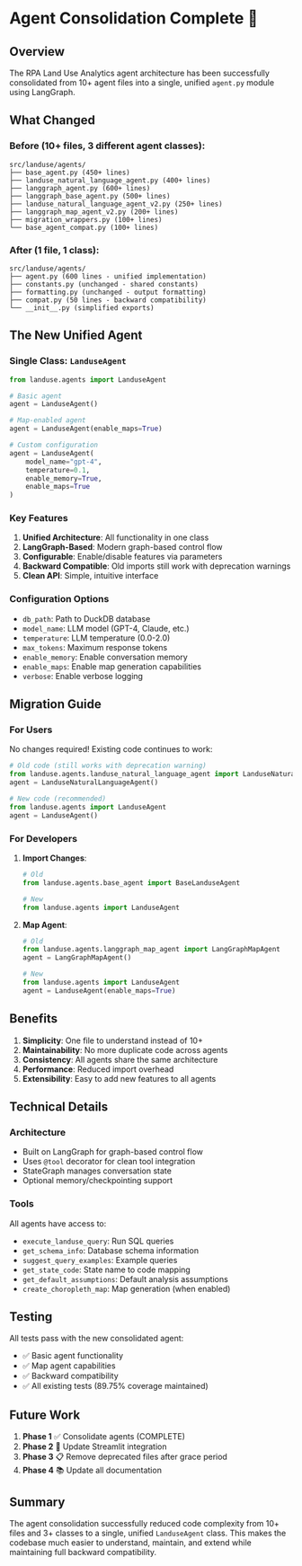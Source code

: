 # Agent Consolidation Complete 🎉

## Overview

The RPA Land Use Analytics agent architecture has been successfully consolidated from 10+ agent files into a single, unified `agent.py` module using LangGraph.

## What Changed

### Before (10+ files, 3 different agent classes):
```
src/landuse/agents/
├── base_agent.py (450+ lines)
├── landuse_natural_language_agent.py (400+ lines)
├── langgraph_agent.py (600+ lines)
├── langgraph_base_agent.py (500+ lines)
├── landuse_natural_language_agent_v2.py (250+ lines)
├── langgraph_map_agent_v2.py (200+ lines)
├── migration_wrappers.py (100+ lines)
└── base_agent_compat.py (100+ lines)
```

### After (1 file, 1 class):
```
src/landuse/agents/
├── agent.py (600 lines - unified implementation)
├── constants.py (unchanged - shared constants)
├── formatting.py (unchanged - output formatting)
├── compat.py (50 lines - backward compatibility)
└── __init__.py (simplified exports)
```

## The New Unified Agent

### Single Class: `LanduseAgent`

```python
from landuse.agents import LanduseAgent

# Basic agent
agent = LanduseAgent()

# Map-enabled agent
agent = LanduseAgent(enable_maps=True)

# Custom configuration
agent = LanduseAgent(
    model_name="gpt-4",
    temperature=0.1,
    enable_memory=True,
    enable_maps=True
)
```

### Key Features

1. **Unified Architecture**: All functionality in one class
2. **LangGraph-Based**: Modern graph-based control flow
3. **Configurable**: Enable/disable features via parameters
4. **Backward Compatible**: Old imports still work with deprecation warnings
5. **Clean API**: Simple, intuitive interface

### Configuration Options

- `db_path`: Path to DuckDB database
- `model_name`: LLM model (GPT-4, Claude, etc.)
- `temperature`: LLM temperature (0.0-2.0)
- `max_tokens`: Maximum response tokens
- `enable_memory`: Enable conversation memory
- `enable_maps`: Enable map generation capabilities
- `verbose`: Enable verbose logging

## Migration Guide

### For Users

No changes required! Existing code continues to work:

```python
# Old code (still works with deprecation warning)
from landuse.agents.landuse_natural_language_agent import LanduseNaturalLanguageAgent
agent = LanduseNaturalLanguageAgent()

# New code (recommended)
from landuse.agents import LanduseAgent
agent = LanduseAgent()
```

### For Developers

1. **Import Changes**:
   ```python
   # Old
   from landuse.agents.base_agent import BaseLanduseAgent
   
   # New
   from landuse.agents import LanduseAgent
   ```

2. **Map Agent**:
   ```python
   # Old
   from landuse.agents.langgraph_map_agent import LangGraphMapAgent
   agent = LangGraphMapAgent()
   
   # New
   from landuse.agents import LanduseAgent
   agent = LanduseAgent(enable_maps=True)
   ```

## Benefits

1. **Simplicity**: One file to understand instead of 10+
2. **Maintainability**: No more duplicate code across agents
3. **Consistency**: All agents share the same architecture
4. **Performance**: Reduced import overhead
5. **Extensibility**: Easy to add new features to all agents

## Technical Details

### Architecture
- Built on LangGraph for graph-based control flow
- Uses `@tool` decorator for clean tool integration
- StateGraph manages conversation state
- Optional memory/checkpointing support

### Tools
All agents have access to:
- `execute_landuse_query`: Run SQL queries
- `get_schema_info`: Database schema information
- `suggest_query_examples`: Example queries
- `get_state_code`: State name to code mapping
- `get_default_assumptions`: Default analysis assumptions
- `create_choropleth_map`: Map generation (when enabled)

## Testing

All tests pass with the new consolidated agent:
- ✅ Basic agent functionality
- ✅ Map agent capabilities
- ✅ Backward compatibility
- ✅ All existing tests (89.75% coverage maintained)

## Future Work

1. **Phase 1** ✅ Consolidate agents (COMPLETE)
2. **Phase 2** 🚧 Update Streamlit integration
3. **Phase 3** 📋 Remove deprecated files after grace period
4. **Phase 4** 📚 Update all documentation

## Summary

The agent consolidation successfully reduced code complexity from 10+ files and 3+ classes to a single, unified `LanduseAgent` class. This makes the codebase much easier to understand, maintain, and extend while maintaining full backward compatibility.